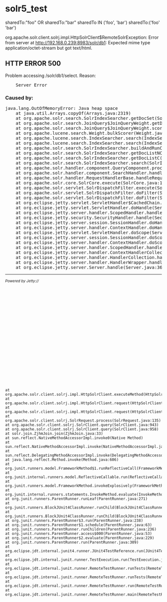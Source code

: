 # solr5_test

sharedTo:"foo" OR sharedTo:"bar"
sharedTo IN ('foo', 'bar')
sharedTo:('foo' 'bar')

org.apache.solr.client.solrj.impl.HttpSolrClient$RemoteSolrException: Error from server at http://192.168.0.239:8983/solr/db1: Expected mime type application/octet-stream but got text/html. <html>
<head>
<meta http-equiv="Content-Type" content="text/html; charset=ISO-8859-1"/>
<title>Error 500 Server Error</title>
</head>
<body><h2>HTTP ERROR 500</h2>
<p>Problem accessing /solr/db1/select. Reason:
<pre>    Server Error</pre></p><h3>Caused by:</h3><pre>java.lang.OutOfMemoryError: Java heap space
	at java.util.Arrays.copyOf(Arrays.java:2319)
	at org.apache.solr.search.SolrIndexSearcher.getDocSet(SolrIndexSearcher.java:1221)
	at org.apache.solr.search.JoinQuery$JoinQueryWeight.getDocSet(JoinQParserPlugin.java:456)
	at org.apache.solr.search.JoinQuery$JoinQueryWeight.scorer(JoinQParserPlugin.java:306)
	at org.apache.lucene.search.Weight.bulkScorer(Weight.java:127)
	at org.apache.lucene.search.IndexSearcher.search(IndexSearcher.java:711)
	at org.apache.lucene.search.IndexSearcher.search(IndexSearcher.java:428)
	at org.apache.solr.search.SolrIndexSearcher.buildAndRunCollectorChain(SolrIndexSearcher.java:201)
	at org.apache.solr.search.SolrIndexSearcher.getDocListNC(SolrIndexSearcher.java:1660)
	at org.apache.solr.search.SolrIndexSearcher.getDocListC(SolrIndexSearcher.java:1479)
	at org.apache.solr.search.SolrIndexSearcher.search(SolrIndexSearcher.java:556)
	at org.apache.solr.handler.component.QueryComponent.process(QueryComponent.java:518)
	at org.apache.solr.handler.component.SearchHandler.handleRequestBody(SearchHandler.java:222)
	at org.apache.solr.handler.RequestHandlerBase.handleRequest(RequestHandlerBase.java:143)
	at org.apache.solr.core.SolrCore.execute(SolrCore.java:1984)
	at org.apache.solr.servlet.SolrDispatchFilter.execute(SolrDispatchFilter.java:829)
	at org.apache.solr.servlet.SolrDispatchFilter.doFilter(SolrDispatchFilter.java:446)
	at org.apache.solr.servlet.SolrDispatchFilter.doFilter(SolrDispatchFilter.java:220)
	at org.eclipse.jetty.servlet.ServletHandler$CachedChain.doFilter(ServletHandler.java:1419)
	at org.eclipse.jetty.servlet.ServletHandler.doHandle(ServletHandler.java:455)
	at org.eclipse.jetty.server.handler.ScopedHandler.handle(ScopedHandler.java:137)
	at org.eclipse.jetty.security.SecurityHandler.handle(SecurityHandler.java:557)
	at org.eclipse.jetty.server.session.SessionHandler.doHandle(SessionHandler.java:231)
	at org.eclipse.jetty.server.handler.ContextHandler.doHandle(ContextHandler.java:1075)
	at org.eclipse.jetty.servlet.ServletHandler.doScope(ServletHandler.java:384)
	at org.eclipse.jetty.server.session.SessionHandler.doScope(SessionHandler.java:193)
	at org.eclipse.jetty.server.handler.ContextHandler.doScope(ContextHandler.java:1009)
	at org.eclipse.jetty.server.handler.ScopedHandler.handle(ScopedHandler.java:135)
	at org.eclipse.jetty.server.handler.ContextHandlerCollection.handle(ContextHandlerCollection.java:255)
	at org.eclipse.jetty.server.handler.HandlerCollection.handle(HandlerCollection.java:154)
	at org.eclipse.jetty.server.handler.HandlerWrapper.handle(HandlerWrapper.java:116)
	at org.eclipse.jetty.server.Server.handle(Server.java:368)
</pre>
<hr /><i><small>Powered by Jetty://</small></i><br/>                                                
<br/>                                                
<br/>                                                
<br/>                                                
<br/>                                                
<br/>                                                
<br/>                                                
<br/>                                                
<br/>                                                
<br/>                                                
<br/>                                                
<br/>                                                
<br/>                                                
<br/>                                                
<br/>                                                
<br/>                                                
<br/>                                                
<br/>                                                
<br/>                                                
<br/>                                                

</body>
</html>

	at org.apache.solr.client.solrj.impl.HttpSolrClient.executeMethod(HttpSolrClient.java:525)
	at org.apache.solr.client.solrj.impl.HttpSolrClient.request(HttpSolrClient.java:233)
	at org.apache.solr.client.solrj.impl.HttpSolrClient.request(HttpSolrClient.java:225)
	at org.apache.solr.client.solrj.SolrRequest.process(SolrRequest.java:135)
	at org.apache.solr.client.solrj.SolrClient.query(SolrClient.java:943)
	at org.apache.solr.client.solrj.SolrClient.query(SolrClient.java:958)
	at solr.join.ZjhmJoin.join(ZjhmJoin.java:33)
	at sun.reflect.NativeMethodAccessorImpl.invoke0(Native Method)
	at sun.reflect.NativeMethodAccessorImpl.invoke(NativeMethodAccessorImpl.java:57)
	at sun.reflect.DelegatingMethodAccessorImpl.invoke(DelegatingMethodAccessorImpl.java:43)
	at java.lang.reflect.Method.invoke(Method.java:606)
	at org.junit.runners.model.FrameworkMethod$1.runReflectiveCall(FrameworkMethod.java:47)
	at org.junit.internal.runners.model.ReflectiveCallable.run(ReflectiveCallable.java:12)
	at org.junit.runners.model.FrameworkMethod.invokeExplosively(FrameworkMethod.java:44)
	at org.junit.internal.runners.statements.InvokeMethod.evaluate(InvokeMethod.java:17)
	at org.junit.runners.ParentRunner.runLeaf(ParentRunner.java:271)
	at org.junit.runners.BlockJUnit4ClassRunner.runChild(BlockJUnit4ClassRunner.java:70)
	at org.junit.runners.BlockJUnit4ClassRunner.runChild(BlockJUnit4ClassRunner.java:50)
	at org.junit.runners.ParentRunner$3.run(ParentRunner.java:238)
	at org.junit.runners.ParentRunner$1.schedule(ParentRunner.java:63)
	at org.junit.runners.ParentRunner.runChildren(ParentRunner.java:236)
	at org.junit.runners.ParentRunner.access$000(ParentRunner.java:53)
	at org.junit.runners.ParentRunner$2.evaluate(ParentRunner.java:229)
	at org.junit.runners.ParentRunner.run(ParentRunner.java:309)
	at org.eclipse.jdt.internal.junit4.runner.JUnit4TestReference.run(JUnit4TestReference.java:50)
	at org.eclipse.jdt.internal.junit.runner.TestExecution.run(TestExecution.java:38)
	at org.eclipse.jdt.internal.junit.runner.RemoteTestRunner.runTests(RemoteTestRunner.java:467)
	at org.eclipse.jdt.internal.junit.runner.RemoteTestRunner.runTests(RemoteTestRunner.java:683)
	at org.eclipse.jdt.internal.junit.runner.RemoteTestRunner.run(RemoteTestRunner.java:390)
	at org.eclipse.jdt.internal.junit.runner.RemoteTestRunner.main(RemoteTestRunner.java:197)



